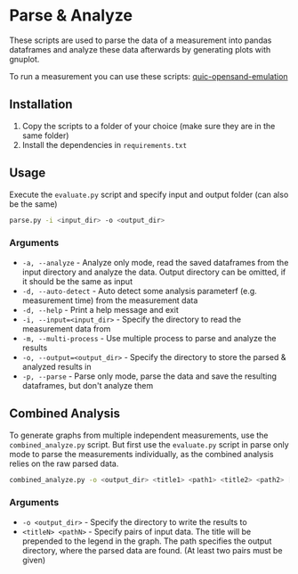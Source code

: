# Parse & Analyze

These scripts are used to parse the data of a measurement into pandas dataframes
and analyze these data afterwards by generating plots with gnuplot.

To run a measurement you can use these scripts: [quic-opensand-emulation](https://github.com/kosekmi/quic-opensand-emulation)

## Installation

1. Copy the scripts to a folder of your choice (make sure they are in the same folder)
2. Install the dependencies in `requirements.txt`

## Usage

Execute the `evaluate.py` script and specify input and output folder (can also be the same)
```bash
parse.py -i <input_dir> -o <output_dir>
```

### Arguments

- `-a, --analyze` - Analyze only mode, read the saved dataframes from the input directory and analyze the data. Output
  directory can be omitted, if it should be the same as input
- `-d, --auto-detect` - Auto detect some analysis parameterf (e.g. measurement time) from the measurement data
- `-d, --help` - Print a help message and exit
- `-i, --input=<input_dir>` - Specify the directory to read the measurement data from
- `-m, --multi-process` - Use multiple process to parse and analyze the results
- `-o, --output=<output_dir>` - Specify the directory to store the parsed & analyzed results in
- `-p, --parse` - Parse only mode, parse the data and save the resulting dataframes, but don't analyze them

## Combined Analysis

To generate graphs from multiple independent measurements, use the `combined_analyze.py` script. But first use
the `evaluate.py` script in parse only mode to parse the measurements individually, as the combined analysis relies on
the raw parsed data.
```bash
combined_analyze.py -o <output_dir> <title1> <path1> <title2> <path2> [... <titleN> <pathN>]
```

### Arguments

- `-o <output_dir>` - Specify the directory to write the results to
- `<titleN> <pathN>` - Specify pairs of input data. The title will be prepended to the legend in the graph.
  The path specifies the output directory, where the parsed data are found.
  (At least two pairs must be given)
